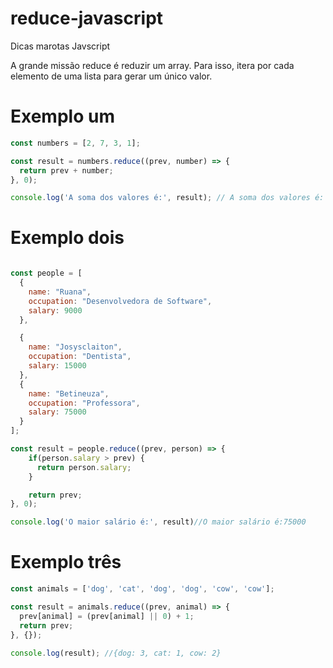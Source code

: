 # reduce-javascript
Dicas marotas Javscript
<p>A grande missão  reduce é  reduzir um array. Para isso,  itera por cada elemento de uma lista para gerar um único valor.</p>


# Exemplo um
```jsx
const numbers = [2, 7, 3, 1];

const result = numbers.reduce((prev, number) => {
  return prev + number;
}, 0);

console.log('A soma dos valores é:', result); // A soma dos valores é: 12
```

# Exemplo dois
```jsx

const people = [
  {
    name: "Ruana",
    occupation: "Desenvolvedora de Software",
    salary: 9000
  },

  {
    name: "Josysclaiton",
    occupation: "Dentista",
    salary: 15000
  },
  {
    name: "Betineuza",
    occupation: "Professora",
    salary: 75000
  }
];

const result = people.reduce((prev, person) => {
    if(person.salary > prev) {
      return person.salary;
    }

    return prev;
}, 0);

console.log('O maior salário é:', result)//O maior salário é:75000
```

# Exemplo três
```jsx
const animals = ['dog', 'cat', 'dog', 'dog', 'cow', 'cow'];

const result = animals.reduce((prev, animal) => {
  prev[animal] = (prev[animal] || 0) + 1;
  return prev;
}, {});

console.log(result); //{dog: 3, cat: 1, cow: 2}

```
